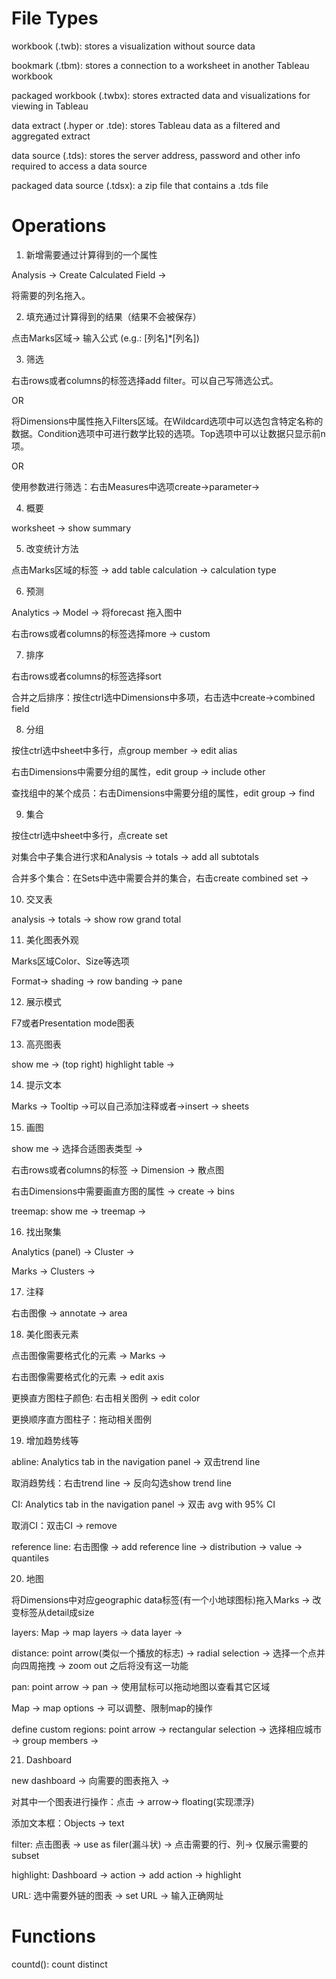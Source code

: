 # File Types
workbook (.twb): stores a visualization without source data

bookmark (.tbm): stores a connection to a worksheet in another Tableau
workbook

packaged workbook (.twbx): stores extracted data and visualizations for
viewing in Tableau

data extract (.hyper or .tde): stores Tableau data as a filtered and
aggregated extract

data source (.tds): stores the server address, password and other info
required to access a data source

packaged data source (.tdsx): a zip file that contains a .tds file

# Operations

1.  新增需要通过计算得到的一个属性

Analysis -&gt; Create Calculated Field -&gt;

将需要的列名拖入。

2.  填充通过计算得到的结果（结果不会被保存）

点击Marks区域-&gt; 输入公式 (e.g.: \[列名\]\*\[列名\])

3.  筛选

右击rows或者columns的标签选择add filter。可以自己写筛选公式。

OR

将Dimensions中属性拖入Filters区域。在Wildcard选项中可以选包含特定名称的数据。Condition选项中可进行数学比较的选项。Top选项中可以让数据只显示前n项。

OR

使用参数进行筛选：右击Measures中选项create-&gt;parameter-&gt;

4.  概要

worksheet -&gt; show summary

5.  改变统计方法

点击Marks区域的标签 -&gt; add table calculation -&gt; calculation type

6.  预测

Analytics -&gt; Model -&gt; 将forecast 拖入图中

右击rows或者columns的标签选择more -&gt; custom

7.  排序

右击rows或者columns的标签选择sort

合并之后排序：按住ctrl选中Dimensions中多项，右击选中create-&gt;combined
field

8.  分组

按住ctrl选中sheet中多行，点group member -&gt; edit alias

右击Dimensions中需要分组的属性，edit group -&gt; include other

查找组中的某个成员：右击Dimensions中需要分组的属性，edit group -&gt;
find

9.  集合

按住ctrl选中sheet中多行，点create set

对集合中子集合进行求和Analysis -&gt; totals -&gt; add all subtotals

合并多个集合：在Sets中选中需要合并的集合，右击create combined set -&gt;

10.  交叉表

analysis -&gt; totals -&gt; show row grand total

11.  美化图表外观

Marks区域Color、Size等选项

Format-&gt; shading -&gt; row banding -&gt; pane

12.  展示模式

F7或者Presentation mode图表

13.  高亮图表

show me -&gt; (top right) highlight table -&gt;

14.  提示文本

Marks -&gt; Tooltip -&gt;可以自己添加注释或者-&gt;insert -&gt; sheets

15.  画图

show me -&gt; 选择合适图表类型 -&gt;

右击rows或者columns的标签 -&gt; Dimension -&gt; 散点图

右击Dimensions中需要画直方图的属性 -&gt; create -&gt; bins

treemap: show me -&gt; treemap -&gt;

16.  找出聚集

Analytics (panel) -&gt; Cluster -&gt;

Marks -&gt; Clusters -&gt;

17.  注释

右击图像 -&gt; annotate -&gt; area

18.  美化图表元素

点击图像需要格式化的元素 -&gt; Marks -&gt;

右击图像需要格式化的元素 -&gt; edit axis

更换直方图柱子颜色: 右击相关图例 -&gt; edit color

更换顺序直方图柱子：拖动相关图例

19.  增加趋势线等

abline: Analytics tab in the navigation panel -&gt; 双击trend line

取消趋势线：右击trend line -&gt; 反向勾选show trend line

CI: Analytics tab in the navigation panel -&gt; 双击 avg with 95% CI

取消CI：双击CI -&gt; remove

reference line: 右击图像 -&gt; add reference line -&gt; distribution
-&gt; value -&gt; quantiles

20.  地图

将Dimensions中对应geographic data标签(有一个小地球图标)拖入Marks -&gt;
改变标签从detail成size

layers: Map -&gt; map layers -&gt; data layer -&gt;

distance: point arrow(类似一个播放的标志) -&gt; radial selection -&gt;
选择一个点并向四周拖拽 -&gt; zoom out 之后将没有这一功能

pan: point arrow -&gt; pan -&gt; 使用鼠标可以拖动地图以查看其它区域

Map -&gt; map options -&gt; 可以调整、限制map的操作

define custom regions: point arrow -&gt; rectangular selection -&gt;
选择相应城市 -&gt; group members -&gt;

21.  Dashboard

new dashboard -&gt; 向需要的图表拖入 -&gt;

对其中一个图表进行操作：点击 -&gt; arrow-&gt; floating(实现漂浮)

添加文本框：Objects -&gt; text

filter: 点击图表 -&gt; use as filer(漏斗状) -&gt; 点击需要的行、列-&gt;
仅展示需要的subset

highlight: Dashboard -&gt; action -&gt; add action -&gt; highlight

URL: 选中需要外链的图表 -&gt; set URL -&gt; 输入正确网址

# Functions
countd(): count distinct  
